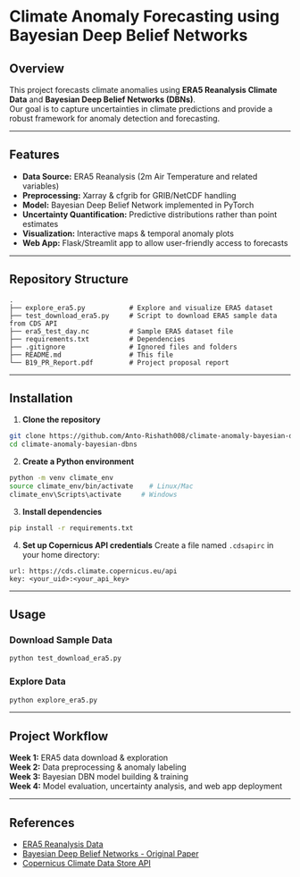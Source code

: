 # Climate Anomaly Forecasting using Bayesian Deep Belief Networks

## Overview
This project forecasts climate anomalies using **ERA5 Reanalysis Climate Data** and **Bayesian Deep Belief Networks (DBNs)**.  
Our goal is to capture uncertainties in climate predictions and provide a robust framework for anomaly detection and forecasting.

---

## Features
- **Data Source:** ERA5 Reanalysis (2m Air Temperature and related variables)
- **Preprocessing:** Xarray & cfgrib for GRIB/NetCDF handling
- **Model:** Bayesian Deep Belief Network implemented in PyTorch
- **Uncertainty Quantification:** Predictive distributions rather than point estimates
- **Visualization:** Interactive maps & temporal anomaly plots
- **Web App:** Flask/Streamlit app to allow user-friendly access to forecasts

---

## Repository Structure
```
.
├── explore_era5.py           # Explore and visualize ERA5 dataset
├── test_download_era5.py     # Script to download ERA5 sample data from CDS API
├── era5_test_day.nc          # Sample ERA5 dataset file
├── requirements.txt          # Dependencies
├── .gitignore                # Ignored files and folders
├── README.md                 # This file
└── B19_PR_Report.pdf         # Project proposal report
```

---

## Installation

1. **Clone the repository**
```bash
git clone https://github.com/Anto-Rishath008/climate-anomaly-bayesian-dbns.git
cd climate-anomaly-bayesian-dbns
```

2. **Create a Python environment**
```bash
python -m venv climate_env
source climate_env/bin/activate    # Linux/Mac
climate_env\Scripts\activate     # Windows
```

3. **Install dependencies**
```bash
pip install -r requirements.txt
```

4. **Set up Copernicus API credentials**
Create a file named `.cdsapirc` in your home directory:
```
url: https://cds.climate.copernicus.eu/api
key: <your_uid>:<your_api_key>
```

---

## Usage

### Download Sample Data
```bash
python test_download_era5.py
```

### Explore Data
```bash
python explore_era5.py
```

---

## Project Workflow

**Week 1:** ERA5 data download & exploration  
**Week 2:** Data preprocessing & anomaly labeling  
**Week 3:** Bayesian DBN model building & training  
**Week 4:** Model evaluation, uncertainty analysis, and web app deployment  

---

## References
- [ERA5 Reanalysis Data](https://cds.climate.copernicus.eu/cdsapp#!/dataset/reanalysis-era5-single-levels)
- [Bayesian Deep Belief Networks - Original Paper](https://www.cs.toronto.edu/~hinton/absps/dbn.pdf)
- [Copernicus Climate Data Store API](https://cds.climate.copernicus.eu/api-how-to)
